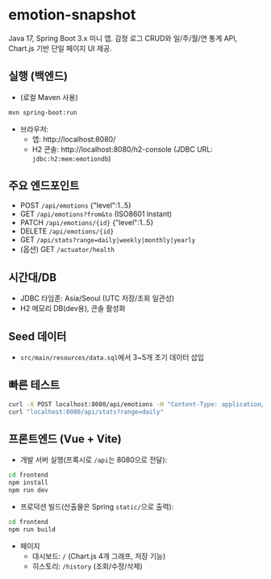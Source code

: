 # emotion-snapshot

Java 17, Spring Boot 3.x 미니 앱. 감정 로그 CRUD와 일/주/월/연 통계 API, Chart.js 기반 단일 페이지 UI 제공.

## 실행 (백엔드)

- (로컬 Maven 사용)

```bash
mvn spring-boot:run
```

- 브라우저:
  - 앱: http://localhost:8080/
  - H2 콘솔: http://localhost:8080/h2-console (JDBC URL: `jdbc:h2:mem:emotiondb`)

## 주요 엔드포인트

- POST `/api/emotions` {"level":1..5}
- GET `/api/emotions?from&to` (ISO8601 Instant)
- PATCH `/api/emotions/{id}` {"level":1..5}
- DELETE `/api/emotions/{id}`
- GET `/api/stats?range=daily|weekly|monthly|yearly`
- (옵션) GET `/actuator/health`

## 시간대/DB

- JDBC 타임존: Asia/Seoul (UTC 저장/조회 일관성)
- H2 메모리 DB(dev용), 콘솔 활성화

## Seed 데이터

- `src/main/resources/data.sql`에서 3~5개 초기 데이터 삽입

## 빠른 테스트

```bash
curl -X POST localhost:8080/api/emotions -H "Content-Type: application/json" -d '{"level":4}'
curl "localhost:8080/api/stats?range=daily"
```

## 프론트엔드 (Vue + Vite)

- 개발 서버 실행(프록시로 `/api`는 8080으로 전달):

```bash
cd frontend
npm install
npm run dev
```

- 프로덕션 빌드(산출물은 Spring `static/`으로 출력):

```bash
cd frontend
npm run build
```

- 페이지
  - 대시보드: `/` (Chart.js 4개 그래프, 저장 기능)
  - 히스토리: `/history` (조회/수정/삭제)

